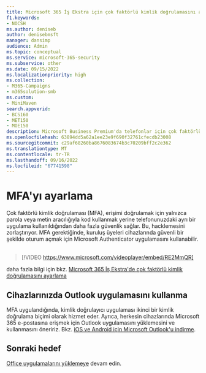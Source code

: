 ```yaml
---
title: Microsoft 365 İş Ekstra için çok faktörlü kimlik doğrulamasını ayarlama
f1.keywords:
- NOCSH
ms.author: deniseb
author: denisebmsft
manager: dansimp
audience: Admin
ms.topic: conceptual
ms.service: microsoft-365-security
ms.subservice: other
ms.date: 09/15/2022
ms.localizationpriority: high
ms.collection:
- M365-Campaigns
- m365solution-smb
ms.custom:
- MiniMaven
search.appverid:
- BCS160
- MET150
- MOE150
description: Microsoft Business Premium'da telefonlar için çok faktörlü kimlik doğrulamasını ayarlayın. Microsoft Business Premium'un telefonunuz için MFA özelliklerini kullanarak güvenliğinizi artırın.
ms.openlocfilehash: 63894dd5a62a1ee23e9f690f32761cfecdb23008
ms.sourcegitcommit: c29af68260ba8676083674b3c70209bff2c2e362
ms.translationtype: MT
ms.contentlocale: tr-TR
ms.lasthandoff: 09/16/2022
ms.locfileid: "67741598"
---
```

# <a name="set-up-mfa"></a>MFA'yı ayarlama

Çok faktörlü kimlik doğrulaması (MFA), erişimi doğrulamak için yalnızca parola veya metin aracılığıyla kod kullanmak yerine telefonunuzdaki ayrı bir uygulama kullanıldığından daha fazla güvenlik sağlar. Bu, hacklemesini zorlaştırıyor. MFA gerektiğinde, kuruluş üyeleri cihazlarında güvenli bir şekilde oturum açmak için Microsoft Authenticator uygulamasını kullanabilir. <br/><br/>

> [!VIDEO https://www.microsoft.com/videoplayer/embed/RE2MmQR]

daha fazla bilgi için bkz. [Microsoft 365 İş Ekstra'de çok faktörlü kimlik doğrulamasını ayarlama](https://support.office.com/article/a32541df-079c-420d-9395-9d59354f7225)

## <a name="use-the-outlook-app-on-your-devices"></a>Cihazlarınızda Outlook uygulamasını kullanma

MFA uygulandığında, kimlik doğrulayıcı uygulaması ikinci bir kimlik doğrulama biçimi olarak hizmet eder. Ayrıca, herkesin cihazlarında Microsoft 365 e-postasına erişmek için Outlook uygulamasını yüklemesini ve kullanmasını öneririz. Bkz. [iOS ve Android için Microsoft Outlook'u indirme](https://www.microsoft.com/microsoft-365/outlook-mobile-for-android-and-ios).

## <a name="next-objective"></a>Sonraki hedef

[Office uygulamalarını yüklemeye](m365bp-install-office-apps.md) devam edin.
